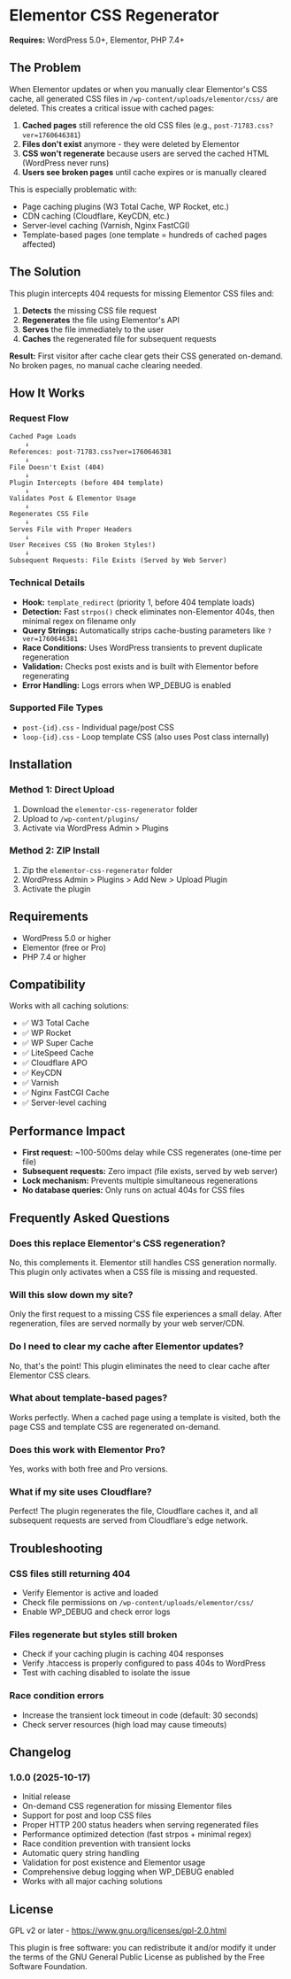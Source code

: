 # Elementor CSS Regenerator

**Requires:** WordPress 5.0+, Elementor, PHP 7.4+

## The Problem

When Elementor updates or when you manually clear Elementor's CSS cache, all generated CSS files in
`/wp-content/uploads/elementor/css/` are deleted. This creates a critical issue with cached pages:

1. **Cached pages** still reference the old CSS files (e.g., `post-71783.css?ver=1760646381`)
2. **Files don't exist** anymore - they were deleted by Elementor
3. **CSS won't regenerate** because users are served the cached HTML (WordPress never runs)
4. **Users see broken pages** until cache expires or is manually cleared

This is especially problematic with:

- Page caching plugins (W3 Total Cache, WP Rocket, etc.)
- CDN caching (Cloudflare, KeyCDN, etc.)
- Server-level caching (Varnish, Nginx FastCGI)
- Template-based pages (one template = hundreds of cached pages affected)

## The Solution

This plugin intercepts 404 requests for missing Elementor CSS files and:

1. **Detects** the missing CSS file request
2. **Regenerates** the file using Elementor's API
3. **Serves** the file immediately to the user
4. **Caches** the regenerated file for subsequent requests

**Result:** First visitor after cache clear gets their CSS generated on-demand. No broken pages, no manual cache
clearing needed.

## How It Works

### Request Flow

```
Cached Page Loads
    ↓
References: post-71783.css?ver=1760646381
    ↓
File Doesn't Exist (404)
    ↓
Plugin Intercepts (before 404 template)
    ↓
Validates Post & Elementor Usage
    ↓
Regenerates CSS File
    ↓
Serves File with Proper Headers
    ↓
User Receives CSS (No Broken Styles!)
    ↓
Subsequent Requests: File Exists (Served by Web Server)
```

### Technical Details

- **Hook:** `template_redirect` (priority 1, before 404 template loads)
- **Detection:** Fast `strpos()` check eliminates non-Elementor 404s, then minimal regex on filename only
- **Query Strings:** Automatically strips cache-busting parameters like `?ver=1760646381`
- **Race Conditions:** Uses WordPress transients to prevent duplicate regeneration
- **Validation:** Checks post exists and is built with Elementor before regenerating
- **Error Handling:** Logs errors when WP_DEBUG is enabled

### Supported File Types

- `post-{id}.css` - Individual page/post CSS
- `loop-{id}.css` - Loop template CSS (also uses Post class internally)

## Installation

### Method 1: Direct Upload

1. Download the `elementor-css-regenerator` folder
2. Upload to `/wp-content/plugins/`
3. Activate via WordPress Admin > Plugins

### Method 2: ZIP Install

1. Zip the `elementor-css-regenerator` folder
2. WordPress Admin > Plugins > Add New > Upload Plugin
3. Activate the plugin

## Requirements

- WordPress 5.0 or higher
- Elementor (free or Pro)
- PHP 7.4 or higher

## Compatibility

Works with all caching solutions:

- ✅ W3 Total Cache
- ✅ WP Rocket
- ✅ WP Super Cache
- ✅ LiteSpeed Cache
- ✅ Cloudflare APO
- ✅ KeyCDN
- ✅ Varnish
- ✅ Nginx FastCGI Cache
- ✅ Server-level caching

## Performance Impact

- **First request:** ~100-500ms delay while CSS regenerates (one-time per file)
- **Subsequent requests:** Zero impact (file exists, served by web server)
- **Lock mechanism:** Prevents multiple simultaneous regenerations
- **No database queries:** Only runs on actual 404s for CSS files

## Frequently Asked Questions

### Does this replace Elementor's CSS regeneration?

No, this complements it. Elementor still handles CSS generation normally. This plugin only activates when a CSS file is
missing and requested.

### Will this slow down my site?

Only the first request to a missing CSS file experiences a small delay. After regeneration, files are served normally by
your web server/CDN.

### Do I need to clear my cache after Elementor updates?

No, that's the point! This plugin eliminates the need to clear cache after Elementor CSS clears.

### What about template-based pages?

Works perfectly. When a cached page using a template is visited, both the page CSS and template CSS are regenerated
on-demand.

### Does this work with Elementor Pro?

Yes, works with both free and Pro versions.

### What if my site uses Cloudflare?

Perfect! The plugin regenerates the file, Cloudflare caches it, and all subsequent requests are served from Cloudflare's
edge network.

## Troubleshooting

### CSS files still returning 404

- Verify Elementor is active and loaded
- Check file permissions on `/wp-content/uploads/elementor/css/`
- Enable WP_DEBUG and check error logs

### Files regenerate but styles still broken

- Check if your caching plugin is caching 404 responses
- Verify .htaccess is properly configured to pass 404s to WordPress
- Test with caching disabled to isolate the issue

### Race condition errors

- Increase the transient lock timeout in code (default: 30 seconds)
- Check server resources (high load may cause timeouts)

## Changelog

### 1.0.0 (2025-10-17)

- Initial release
- On-demand CSS regeneration for missing Elementor files
- Support for post and loop CSS files
- Proper HTTP 200 status headers when serving regenerated files
- Performance optimized detection (fast strpos + minimal regex)
- Race condition prevention with transient locks
- Automatic query string handling
- Validation for post existence and Elementor usage
- Comprehensive debug logging when WP_DEBUG enabled
- Works with all major caching solutions

## License

GPL v2 or later - https://www.gnu.org/licenses/gpl-2.0.html

This plugin is free software: you can redistribute it and/or modify it under the terms of the GNU General Public License
as published by the Free Software Foundation.
